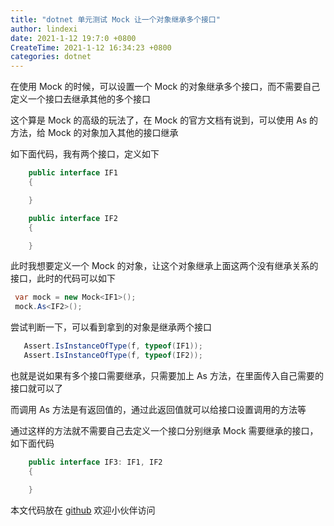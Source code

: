 ```yaml
---
title: "dotnet 单元测试 Mock 让一个对象继承多个接口"
author: lindexi
date: 2021-1-12 19:7:0 +0800
CreateTime: 2021-1-12 16:34:23 +0800
categories: dotnet
---
```


在使用 Mock 的时候，可以设置一个 Mock 的对象继承多个接口，而不需要自己定义一个接口去继承其他的多个接口

<!--more-->


<!-- 发布 -->

这个算是 Mock 的高级的玩法了，在 Mock 的官方文档有说到，可以使用 As 的方法，给 Mock 的对象加入其他的接口继承

如下面代码，我有两个接口，定义如下

```csharp
    public interface IF1
    {

    }

    public interface IF2
    {

    }
```

此时我想要定义一个 Mock 的对象，让这个对象继承上面这两个没有继承关系的接口，此时的代码可以如下

```csharp
 var mock = new Mock<IF1>();
 mock.As<IF2>();
```

尝试判断一下，可以看到拿到的对象是继承两个接口

```csharp
   Assert.IsInstanceOfType(f, typeof(IF1));
   Assert.IsInstanceOfType(f, typeof(IF2));
```

也就是说如果有多个接口需要继承，只需要加上 As 方法，在里面传入自己需要的接口就可以了

而调用 As 方法是有返回值的，通过此返回值就可以给接口设置调用的方法等

通过这样的方法就不需要自己去定义一个接口分别继承 Mock 需要继承的接口，如下面代码

```csharp
    public interface IF3: IF1, IF2
    {

    }
```

本文代码放在 [github](https://github.com/lindexi/lindexi_gd/tree/47267274/JajegeefinereCakairerekejeye) 欢迎小伙伴访问

